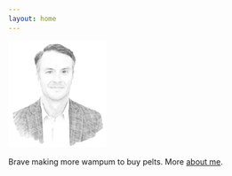 ```yaml
---
layout: home
---
```

<img src="/assets/images/pmb.sketch.png" width="35%" height="35%">

Brave making more wampum to buy pelts. More [about me](/about/).
